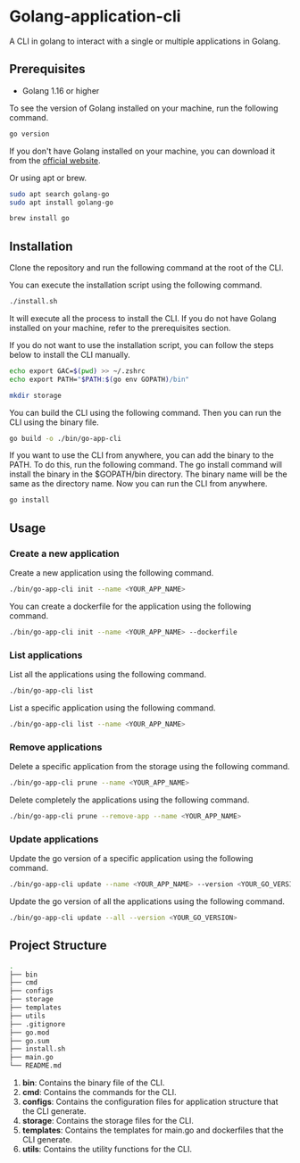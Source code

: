 # Golang-application-cli
A CLI in golang to interact with a single or multiple applications in Golang.

## Prerequisites

- Golang 1.16 or higher

To see the version of Golang installed on your machine, run the following command.

```bash
go version
```

If you don't have Golang installed on your machine, you can download it from the [official website](https://golang.org/dl/).

Or using apt or brew.

```bash
sudo apt search golang-go
sudo apt install golang-go
```

```bash
brew install go
```

## Installation

Clone the repository and run the following command at the root of the CLI.

You can execute the installation script using the following command.
```bash
./install.sh
```

It will execute all the process to install the CLI.
If you do not have Golang installed on your machine, refer to the prerequisites section.

If you do not want to use the installation script, you can follow the steps below to install the CLI manually.

```bash
echo export GAC=$(pwd) >> ~/.zshrc
echo export PATH="$PATH:$(go env GOPATH)/bin"
```

```bash
mkdir storage
```

You can build the CLI using the following command.
Then you can run the CLI using the binary file.

```bash
go build -o ./bin/go-app-cli
```

If you want to use the CLI from anywhere, you can add the binary to the PATH. To do this, run the following command.
The go install command will install the binary in the $GOPATH/bin directory.
The binary name will be the same as the directory name.
Now you can run the CLI from anywhere.

```bash
go install
```

## Usage

### Create a new application

Create a new application using the following command.

```bash
./bin/go-app-cli init --name <YOUR_APP_NAME>
```

You can create a dockerfile for the application using the following command.

```bash
./bin/go-app-cli init --name <YOUR_APP_NAME> --dockerfile
```

### List applications

List all the applications using the following command.

```bash
./bin/go-app-cli list
```

List a specific application using the following command.

```bash
./bin/go-app-cli list --name <YOUR_APP_NAME>
```

### Remove applications

Delete a specific application from the storage using the following command.

```bash
./bin/go-app-cli prune --name <YOUR_APP_NAME>
```

Delete completely the applications using the following command.

```bash
./bin/go-app-cli prune --remove-app --name <YOUR_APP_NAME>
```

### Update applications

Update the go version of a specific application using the following command.

```bash
./bin/go-app-cli update --name <YOUR_APP_NAME> --version <YOUR_GO_VERSION>
```

Update the go version of all the applications using the following command.

```bash
./bin/go-app-cli update --all --version <YOUR_GO_VERSION>
```

## Project Structure

```bash
.
├── bin
├── cmd
├── configs
├── storage
├── templates
├── utils
├── .gitignore
├── go.mod
├── go.sum
├── install.sh
├── main.go
└── README.md

```

1. **bin**: Contains the binary file of the CLI.
2. **cmd**: Contains the commands for the CLI.
3. **configs**: Contains the configuration files for application structure that the CLI generate.
4. **storage**: Contains the storage files for the CLI.
5. **templates**: Contains the templates for main.go and dockerfiles that the CLI generate.
6. **utils**: Contains the utility functions for the CLI.
